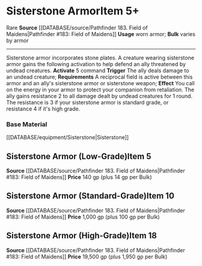 ﻿---
id: '1721'
item_category: Armor
item_subcategory: Precious Material Armor
level: '10'
name: Sisterstone Armor
price: 1,000 gp (plus 100 gp per Bulk)
rarity: Rare
source: '[[DATABASE/source/Pathfinder 183. Field of Maidens|Pathfinder #183: Field
  of Maidens]]'
trait:
- '[[DATABASE/trait/Rare|Rare]]'
type: Item
usage: worn armor

---
# Sisterstone Armor<span class="item-type">Item 5+</span>

<span class="trait-rare item-trait">Rare</span>
**Source** [[DATABASE/source/Pathfinder 183. Field of Maidens|Pathfinder #183: Field of Maidens]]
**Usage** worn armor; **Bulk** varies by armor

---
Sisterstone armor incorporates stone plates. A creature wearing sisterstone armor gains the following activation to help defend an ally threatened by undead creatures.
**Activate** <span class="action-icon">5</span> command **Trigger** The ally deals damage to an undead creature; **Requirements** A reciprocal field is active between this armor and an ally's sisterstone armor or sisterstone weapon; **Effect** You call on the energy in your armor to protect your companion from retaliation. The ally gains resistance 2 to all damage dealt by undead creatures for 1 round. The resistance is 3 if your sisterstone armor is standard grade, or resistance 4 if it's high grade.

### Base Material

[[DATABASE/equipment/Sisterstone|Sisterstone]]

## Sisterstone Armor (Low-Grade)<span class="item-type">Item 5</span>

**Source** [[DATABASE/source/Pathfinder 183. Field of Maidens|Pathfinder #183: Field of Maidens]]
**Price** 140 gp (plus 14 gp per Bulk)

## Sisterstone Armor (Standard-Grade)<span class="item-type">Item 10</span>

**Source** [[DATABASE/source/Pathfinder 183. Field of Maidens|Pathfinder #183: Field of Maidens]]
**Price** 1,000 gp (plus 100 gp per Bulk)

## Sisterstone Armor (High-Grade)<span class="item-type">Item 18</span>

**Source** [[DATABASE/source/Pathfinder 183. Field of Maidens|Pathfinder #183: Field of Maidens]]
**Price** 19,500 gp (plus 1,950 gp per Bulk)